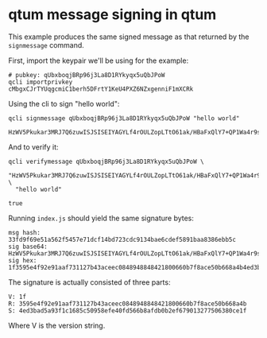 # qtum message signing in qtum

This example produces the same signed message as that returned by the `signmessage` command.

First, import the keypair we'll be using for the example:

```
# pubkey: qUbxboqjBRp96j3La8D1RYkyqx5uQbJPoW
qcli importprivkey cMbgxCJrTYUqgcmiC1berh5DFrtY1KeU4PXZ6NZxgenniF1mXCRk
```

Using the cli to sign "hello world":

```
qcli signmessage qUbxboqjBRp96j3La8D1RYkyqx5uQbJPoW "hello world"

HzWV5Pkukar3MRJ7Q6zuwISJSISEIYAGYLf4rOULZopLTtO61ak/HBaFxQlY7+QP1Wa4r9sLLvZ5ATJ3UGOAzh8=
```

And to verify it:

```
qcli verifymessage qUbxboqjBRp96j3La8D1RYkyqx5uQbJPoW \
  "HzWV5Pkukar3MRJ7Q6zuwISJSISEIYAGYLf4rOULZopLTtO61ak/HBaFxQlY7+QP1Wa4r9sLLvZ5ATJ3UGOAzh8=" \
  "hello world"

true
```

Running `index.js` should yield the same signature bytes:

```
msg hash: 33fd9f69e51a562f5457e71dcf14bd723cdc9134bae6cdef5891baa8386ebb5c
sig base64: HzWV5Pkukar3MRJ7Q6zuwISJSISEIYAGYLf4rOULZopLTtO61ak/HBaFxQlY7+QP1Wa4r9sLLvZ5ATJ3UGOAzh8=
sig hex: 1f3595e4f92e91aaf731127b43aceec0848948848421800660b7f8ace50b668a4b4ed3bad5a93f1c1685c50958efe40fd566b8afdb0b2ef679013277506380ce1f
```

The signature is actually consisted of three parts:

```
V: 1f
R: 3595e4f92e91aaf731127b43aceec0848948848421800660b7f8ace50b668a4b
S: 4ed3bad5a93f1c1685c50958efe40fd566b8afdb0b2ef679013277506380ce1f
```

Where V is the version string.
